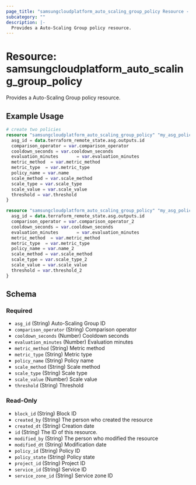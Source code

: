 ```yaml
---
page_title: "samsungcloudplatform_auto_scaling_group_policy Resource - scp"
subcategory: ""
description: |-
  Provides a Auto-Scaling Group policy resource.
---
```


# Resource: samsungcloudplatform_auto_scaling_group_policy

Provides a Auto-Scaling Group policy resource.


## Example Usage

```terraform
# create two policies
resource "samsungcloudplatform_auto_scaling_group_policy" "my_asg_policy1" {
  asg_id = data.terraform_remote_state.asg.outputs.id
  comparison_operator = var.comparison_operator
  cooldown_seconds = var.cooldown_seconds
  evaluation_minutes       = var.evaluation_minutes
  metric_method  = var.metric_method
  metric_type  = var.metric_type
  policy_name = var.name
  scale_method = var.scale_method
  scale_type = var.scale_type
  scale_value = var.scale_value
  threshold = var.threshold
}

resource "samsungcloudplatform_auto_scaling_group_policy" "my_asg_policy2" {
  asg_id = data.terraform_remote_state.asg.outputs.id
  comparison_operator = var.comparison_operator_2
  cooldown_seconds = var.cooldown_seconds
  evaluation_minutes       = var.evaluation_minutes
  metric_method  = var.metric_method
  metric_type  = var.metric_type
  policy_name = var.name_2
  scale_method = var.scale_method
  scale_type = var.scale_type_2
  scale_value = var.scale_value
  threshold = var.threshold_2
}
```

<!-- schema generated by tfplugindocs -->
## Schema

### Required

- `asg_id` (String) Auto-Scaling Group ID
- `comparison_operator` (String) Comparison operator
- `cooldown_seconds` (Number) Cooldown seconds
- `evaluation_minutes` (Number) Evaluation minutes
- `metric_method` (String) Metric method
- `metric_type` (String) Metric type
- `policy_name` (String) Policy name
- `scale_method` (String) Scale method
- `scale_type` (String) Scale type
- `scale_value` (Number) Scale value
- `threshold` (String) Threshold

### Read-Only

- `block_id` (String) Block ID
- `created_by` (String) The person who created the resource
- `created_dt` (String) Creation date
- `id` (String) The ID of this resource.
- `modified_by` (String) The person who modified the resource
- `modified_dt` (String) Modification date
- `policy_id` (String) Policy ID
- `policy_state` (String) Policy state
- `project_id` (String) Project ID
- `service_id` (String) Service ID
- `service_zone_id` (String) Service zone ID
